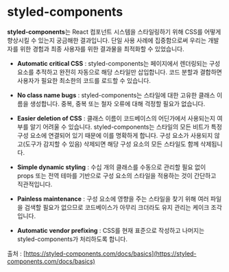 # styled-components

**styled-components**는 React 컴포넌트 시스템을 스타일링하기 위해 CSS를 어떻게 향상시킬 수 있는지 궁금해한 결과입니다. 단일 사용 사례에 집중함으로써 우리는 개발자를 위한 경험과 최종 사용자를 위한 결과물을 최적화할 수 있었습니다.

- **Automatic critical CSS** : styled-components는 페이지에서 렌더링되는 구성 요소를 추적하고 완전히 자동으로 해당 스타일만 삽입합니다. 코드 분할과 결합하면 사용자가 필요한 최소한의 코드를 로드할 수 있습니다.

- **No class name bugs** : styled-components는 스타일에 대한 고유한 클래스 이름을 생성합니다. 중복, 중복 또는 철자 오류에 대해 걱정할 필요가 없습니다.

- **Easier deletion of CSS** : 클래스 이름이 코드베이스의 어딘가에서 사용되는지 여부를 알기 어려울 수 있습니다. styled-components는 스타일의 모든 비트가 특정 구성 요소에 연결되어 있기 때문에 이를 명확하게 합니다. 구성 요소가 사용되지 않고(도구가 감지할 수 있음) 삭제되면 해당 구성 요소의 모든 스타일도 함께 삭제됩니다.

- **Simple dynamic styling** : 수십 개의 클래스를 수동으로 관리할 필요 없이 props 또는 전역 테마를 기반으로 구성 요소의 스타일을 적용하는 것이 간단하고 직관적입니다.

- **Painless maintenance** : 구성 요소에 영향을 주는 스타일을 찾기 위해 여러 파일을 검색할 필요가 없으므로 코드베이스가 아무리 크더라도 유지 관리는 케이크 조각입니다.

- **Automatic vendor prefixing** : CSS를 현재 표준으로 작성하고 나머지는 styled-components가 처리하도록 합니다.

출처 : [https://styled-components.com/docs/basics](https://styled-components.com/docs/basics)

